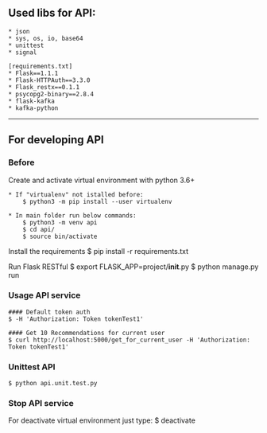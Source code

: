 ## Used libs for API:
	* json
	* sys, os, io, base64
	* unittest
	* signal

	[requirements.txt]
	* Flask==1.1.1
	* Flask-HTTPAuth==3.3.0
	* Flask_restx==0.1.1
	* psycopg2-binary==2.8.4
	* flask-kafka
	* kafka-python

-----
## For developing API
### Before
Create and activate virtual environment with python 3.6+

	* If "virtualenv" not istalled before:
		$ python3 -m pip install --user virtualenv

	* In main folder run below commands:
		$ python3 -m venv api
		$ cd api/
		$ source bin/activate
	
Install the requirements
	$ pip install -r requirements.txt

Run Flask RESTful
	$ export FLASK_APP=project/__init__.py
	$ python manage.py run

### Usage API service
	#### Default token auth
	$ -H 'Authorization: Token tokenTest1'
	
	#### Get 10 Recommendations for current user
	$ curl http://localhost:5000/get_for_current_user -H 'Authorization: Token tokenTest1'
	
### Unittest API
	$ python api.unit.test.py

### Stop API service
For deactivate virtual environment just type:
	$ deactivate
